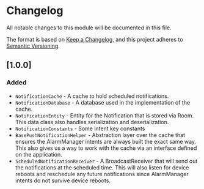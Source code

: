 # Changelog
All notable changes to this module will be documented in this file.

The format is based on [Keep a Changelog](https://keepachangelog.com/en/1.0.0/),
and this project adheres to [Semantic Versioning](https://semver.org/spec/v2.0.0.html).

## [1.0.0]
### Added
- `NotificationCache` - A cache to hold scheduled notifications.
- `NotificationDatabase` - A database used in the implementation of the cache.
- `NotificationEntity` - Entity for the Notification that is stored via Room. This data class also handles 
serialization and deserialization.
- `NotificationConstants` - Some intent key constants
- `BasePushNotificationHelper` - Abstraction layer over the cache that ensures the AlarmManager intents are always built the exact same way.
This also gives us a way to work with the cache via an interface defined on the application.
- `ScheduledNotificationReceiver` - A BroadcastReceiver that will send out the notifications at the scheduled time. This will
also listen for device reboots and reschedule any future notifications since AlarmManager intents do not survive device reboots.